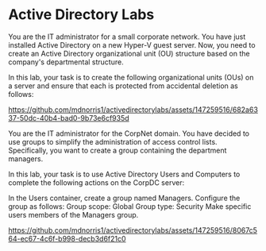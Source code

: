 # Active Directory Labs

You are the IT administrator for a small corporate network. You have just installed Active Directory on a new Hyper-V guest server. Now, you need to create an Active Directory organizational unit (OU) structure based on the company's departmental structure.

In this lab, your task is to create the following organizational units (OUs) on a server and ensure that each is protected from accidental deletion as follows:



https://github.com/mdnorris1/activedirectorylabs/assets/147259516/682a6337-50dc-40b4-bad0-9b73e6cf935d

You are the IT administrator for the CorpNet domain. You have decided to use groups to simplify the administration of access control lists. Specifically, you want to create a group containing the department managers.

In this lab, your task is to use Active Directory Users and Computers to complete the following actions on the CorpDC server:

In the Users container, create a group named Managers. Configure the group as follows:
Group scope: Global
Group type: Security
Make specific users members of the Managers group.



https://github.com/mdnorris1/activedirectorylabs/assets/147259516/8067c564-ec67-4c6f-b998-decb3d6f21c0

